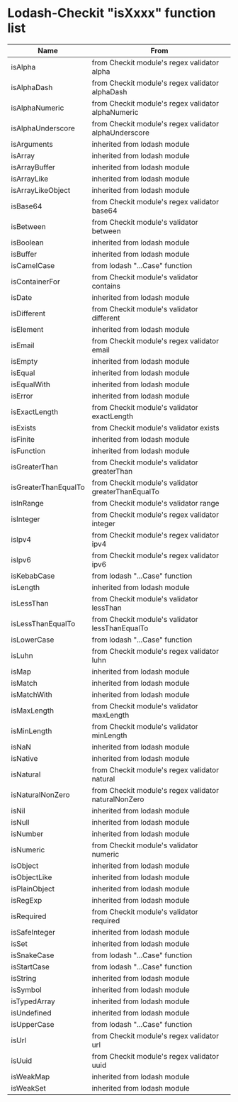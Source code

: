 # Lodash-Checkit "isXxxx" function list
| Name | From |
| ---  | ---  |
| isAlpha | from Checkit module's regex validator alpha |
| isAlphaDash | from Checkit module's regex validator alphaDash |
| isAlphaNumeric | from Checkit module's regex validator alphaNumeric |
| isAlphaUnderscore | from Checkit module's regex validator alphaUnderscore |
| isArguments | inherited from lodash module |
| isArray | inherited from lodash module |
| isArrayBuffer | inherited from lodash module |
| isArrayLike | inherited from lodash module |
| isArrayLikeObject | inherited from lodash module |
| isBase64 | from Checkit module's regex validator base64 |
| isBetween | from Checkit module's validator between |
| isBoolean | inherited from lodash module |
| isBuffer | inherited from lodash module |
| isCamelCase | from lodash "...Case" function |
| isContainerFor | from Checkit module's validator contains |
| isDate | inherited from lodash module |
| isDifferent | from Checkit module's validator different |
| isElement | inherited from lodash module |
| isEmail | from Checkit module's regex validator email |
| isEmpty | inherited from lodash module |
| isEqual | inherited from lodash module |
| isEqualWith | inherited from lodash module |
| isError | inherited from lodash module |
| isExactLength | from Checkit module's validator exactLength |
| isExists | from Checkit module's validator exists |
| isFinite | inherited from lodash module |
| isFunction | inherited from lodash module |
| isGreaterThan | from Checkit module's validator greaterThan |
| isGreaterThanEqualTo | from Checkit module's validator greaterThanEqualTo |
| isInRange | from Checkit module's validator range |
| isInteger | from Checkit module's regex validator integer |
| isIpv4 | from Checkit module's regex validator ipv4 |
| isIpv6 | from Checkit module's regex validator ipv6 |
| isKebabCase | from lodash "...Case" function |
| isLength | inherited from lodash module |
| isLessThan | from Checkit module's validator lessThan |
| isLessThanEqualTo | from Checkit module's validator lessThanEqualTo |
| isLowerCase | from lodash "...Case" function |
| isLuhn | from Checkit module's regex validator luhn |
| isMap | inherited from lodash module |
| isMatch | inherited from lodash module |
| isMatchWith | inherited from lodash module |
| isMaxLength | from Checkit module's validator maxLength |
| isMinLength | from Checkit module's validator minLength |
| isNaN | inherited from lodash module |
| isNative | inherited from lodash module |
| isNatural | from Checkit module's regex validator natural |
| isNaturalNonZero | from Checkit module's regex validator naturalNonZero |
| isNil | inherited from lodash module |
| isNull | inherited from lodash module |
| isNumber | inherited from lodash module |
| isNumeric | from Checkit module's validator numeric |
| isObject | inherited from lodash module |
| isObjectLike | inherited from lodash module |
| isPlainObject | inherited from lodash module |
| isRegExp | inherited from lodash module |
| isRequired | from Checkit module's validator required |
| isSafeInteger | inherited from lodash module |
| isSet | inherited from lodash module |
| isSnakeCase | from lodash "...Case" function |
| isStartCase | from lodash "...Case" function |
| isString | inherited from lodash module |
| isSymbol | inherited from lodash module |
| isTypedArray | inherited from lodash module |
| isUndefined | inherited from lodash module |
| isUpperCase | from lodash "...Case" function |
| isUrl | from Checkit module's regex validator url |
| isUuid | from Checkit module's regex validator uuid |
| isWeakMap | inherited from lodash module |
| isWeakSet | inherited from lodash module |
